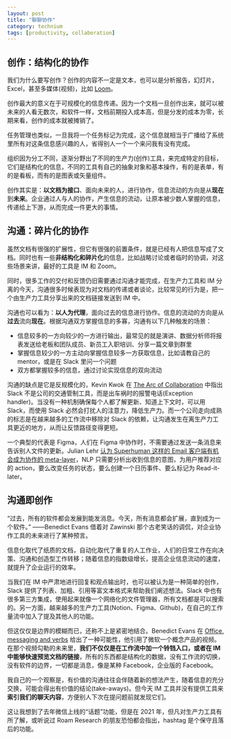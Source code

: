 ```yaml
---
layout: post
title: "聊聊协作"
category: technium
tags: [productivity, collaboration]
---
```




## 创作：结构化的协作

我们为什么要写创作？创作的内容不一定是文本，也可以是分析报告，幻灯片，Excel，甚至多媒体(视频)，比如 [Loom](www.loom.com)。

创作最大的意义在于可规模化的信息传递。因为一个文档一旦创作出来，就可以被未来的人看无数次，和软件一样，文档前期投入成本高，但是分发的成本为零，长期来看，创作的成本就被摊销了。

任务管理也类似，一旦我将一个任务标记为完成，这个信息就相当于广播给了系统里所有对这条信息感兴趣的人，省得别人一个一个来问我有没有完成。

组织因为分工不同，逐渐分野出了不同的生产力(创作)工具，来完成特定的目标，它们是结构化的信息，不同的工具有自己的抽象对象和基本操作，有的是表单，有的是看板，而有的是图表或矢量组件。

创作其实是：**以文档为接口**、面向未来的人，进行协作，信息流动的方向是从**现在**到**未来**。企业通过人与人的协作，产生信息的流动，让原本被少数人掌握的信息，传递给上下游，从而完成一件更大的事情。



## 沟通：碎片化的协作

虽然文档有很强的扩展性，但它有很强的前置条件，就是已经有人把信息写成了文档。同时也有一些**非结构化和碎片化**的信息，比如战略讨论或者临时的协调，对这些场景来讲，最好的工具是 IM 和 Zoom。

同时，很多工作的交付和反馈仍旧需要通过沟通才能完成，在生产力工具和 IM 分离的今天，沟通很多时候表现为对文档的传递或者谈论，比较常见的行为是，把一个由生产力工具分享出来的文档链接发送到 IM 中。

沟通也可以看为：**以人为代理**，面向过去的信息进行协作。信息的流动的方向是从**过去**流向**现在**。根据沟通双方掌握信息的多寡，沟通有以下几种触发的场景：

* 信息较多的一方向较少的一方进行输出，最常见的就是演讲、数据分析师将报表发送给老板和团队成员、新员工入职培训、分享一篇文章到群里
* 掌握信息较少的一方主动向掌握信息较多一方获取信息，比如请教自己的 mentor，或是在 Slack 里问一个问题
* 双方都掌握较多的信息，通过讨论实现信息的双向流动

沟通的缺点是它是反规模化的，Kevin Kwok 在 [The Arc of Collaboration](https://kwokchain.com/2019/08/16/the-arc-of-collaboration/) 中指出 Slack 不是公司的交通管制工具，而是出车祸时的报警电话(Exception handler)。当没有一种机制确保每个人都了解更新、知道上下文时，可以用 Slack，而使用 Slack 必然会打扰人的注意力，降低生产力。而一个公司走向成熟的标志是在越来越多的工作流中移除对 Slack 的依赖，让沟通发生在离生产力工具更近的地方，从而让反馈路径变得更短。

一个典型的代表是 Figma，人们在 Figma 中协作时，不需要通过发送一条消息来告诉别人文件的更新。Julian Lehr [认为 Superhuman 这样的 Email 客户端有机会成为协作的 meta-layer](https://julian.digital/2020/01/17/superhuman-the-productivity-meta-layer/)，NLP 只需要分析出收到信息的意图，为用户推荐对应的 action，要么改变任务的状态，要么创建一个日历事件、要么标记为 Read-it-later。

## 沟通即创作

 “过去，所有的软件都会发展到能发消息。今天，所有消息都会扩展，直到成为一个软件。” ——Benedict Evans 借着对 Zawinski 那个古老笑话的调侃，对企业协作工具的未来进行了某种预言。

信息化取代了纸质的文档，自动化取代了重复的人工作业，人们的日常工作在向决策、沟通和创造型工作转移；随着信息的指数级增长，提高企业信息流动的速度，就提升了企业运行的效率。

当我们在 IM 中严肃地进行回复和观点输出时，也可以被认为是一种简单的创作，Slack 提供了列表、加粗、引用等富文本格式来帮助我们阐述想法。Slack 中也有很多第三方集成，使用起来就像一个网络化的文件管理器，所有文档都是可以搜索的。另一方面，越来越多的生产力工具(Notion、Figma、Github)，在自己的工作量流中加入了提及其他人的功能。

但这仅仅是边界的模糊而已，还称不上是紧密地结合。Benedict Evans 在 [Office, messaging and verbs](https://www.ben-evans.com/benedictevans/2015/5/21/office-messaging-and-verbs) 给出了一种可能性，他引用了微软一个概念产品的视频。在那个视频勾勒的未来里，**我们不仅仅是在工作流中加一个铃铛入口，或者在 IM 中能够快速预览文档的链接**，所有的东西都是结构化的数据，没有工作流的切换，没有软件的边界，一切都是消息，像是某种 Facebook，企业版的 Facebook。

我自己的一个观察是，有价值的沟通往往会伴随着新的想法产生，随着信息的充分交换，可能会得出有价值的结论(take-aways)。但今天 IM 工具并没有提供工具来**索引我们的聊天内容**，方便别人下次在提问题前就发现它们。

这让我想到了去年微信上线的“话题”功能，但是在 2021 年，但凡对生产力工具有所了解，或听说过 Roam Research 的朋友恐怕都会指出，hashtag 是个保守且落后的功能。